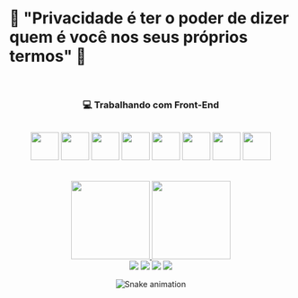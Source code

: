  # 🌟 "Privacidade é ter o poder de dizer quem é você nos seus próprios termos" 🌟 

</br>

### <p align="center">💻 Trabalhando com Front-End</p>

</br>
          
  <div align="center">
    <img height="50em" src="https://cdn.jsdelivr.net/gh/devicons/devicon/icons/python/python-original.svg" />  
    <img height="50em" src="https://cdn.jsdelivr.net/gh/devicons/devicon/icons/react/react-original.svg" />  
    <img height="50em" src="https://cdn.jsdelivr.net/gh/devicons/devicon/icons/css3/css3-original.svg" />
    <img height="50em" src="https://cdn.jsdelivr.net/gh/devicons/devicon/icons/html5/html5-original.svg" />  
    <img height="50em" src="https://cdn.jsdelivr.net/gh/devicons/devicon/icons/nodejs/nodejs-original.svg" />
    <img height="50em" src="https://cdn.jsdelivr.net/gh/devicons/devicon/icons/linux/linux-original.svg" />
    <img height="50em" src="https://cdn.jsdelivr.net/gh/devicons/devicon/icons/android/android-plain.svg" />
    <img height="50em" src="https://cdn.jsdelivr.net/gh/devicons/devicon/icons/figma/figma-original.svg" />
  </div>

  
  </br>

</br>

  <div align="center">
  <a href="https://github.com/DevChristianWagner">
    <img height="140em" src="https://github-readme-stats.vercel.app/api?username=DevChristianWagner&show_icons=true&theme=slateorange&include_all_commits=true&                   count_private=true"/>
  <img height="140em" src="https://github-readme-stats.vercel.app/api/top-langs/?username=DevChristianWagner&layout=compact&langs_count=7&theme=slateorange"/>
</div>
          
<div align="center"> 
  <a href="https://www.youtube.com/cafedoveloper" target="_blank"><img src="https://img.shields.io/badge/YouTube-FF0000?style=for-the-badge&logo=youtube&logoColor=white" target="_blank"></a>
  <a href="https://instagram.com/CafeDoDeveloper" target="_blank"><img src="https://img.shields.io/badge/-Instagram-%23E4405F?style=for-the-badge&logo=instagram&logoColor=white" target="_blank"></a>
 	<a href="https://www.twitch.tv/CafeDoDeveloper" target="_blank"><img src="https://img.shields.io/badge/Twitch-9146FF?style=for-the-badge&logo=twitch&logoColor=white" target="_blank"></a>
  <a href = "mailto:christian.coffe@protonmail.com"><img src="https://img.shields.io/badge/ProtonMail-8B89CC?style=for-the-badge&logo=protonmail&logoColor=white" target="_blank"></a>

  ![Snake animation](https://github.com/DevChristianWagner/DevChristianWagner/blob/output/github-contribution-grid-snake.svg)



